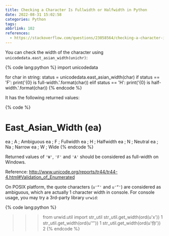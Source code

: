 ```yaml
---
title: Checking a Character Is Fullwidth or Halfwidth in Python
date: 2022-08-31 15:02:58
categories: Python
tags:
abbrlink: 102
references:
  - https://stackoverflow.com/questions/23058564/checking-a-character-is-fullwidth-or-halfwidth-in-python
---
```

You can check the width of the character using `unicodedata.east_asian_width(unichr)`:

{% code lang:python %}
import unicodedata

for char in string:
    status = unicodedata.east_asian_width(char)
    if status == 'F':
        print('{0} is full-width.'.format(char))
    elif status == 'H':
        print('{0} is half-width.'.format(char))
{% endcode %}

It has the following returned values:

{% code %}
# East_Asian_Width (ea)

ea ; A         ; Ambiguous
ea ; F         ; Fullwidth
ea ; H         ; Halfwidth
ea ; N         ; Neutral
ea ; Na        ; Narrow
ea ; W         ; Wide
{% endcode %}

Returned values of `'W'`, `'F'` and `'A'` should be considered as full-width on Windows.

Reference: http://www.unicode.org/reports/tr44/tr44-4.html#Validation_of_Enumerated

On POSIX platform, the quote characters (`u'“'` and `u'”'`) are considered as ambiguous, which are actually 1 character width in console. For console usage, you may try a 3rd-party library `urwid`:

{% code lang:python %}
>>> from urwid.util import str_util
>>> str_util.get_width(ord(u'x'))
1
>>> str_util.get_width(ord(u'“'))
1
>>> str_util.get_width(ord(u'你'))
2
{% endcode %}
